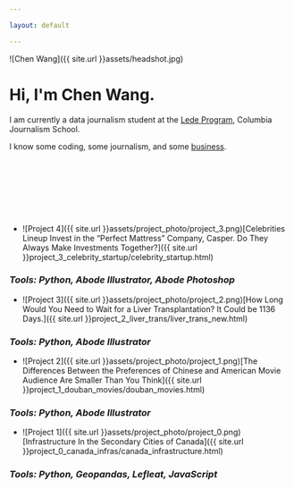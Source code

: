 ```yaml
---

layout: default

---
```

![Chen Wang]({{ site.url }}assets/headshot.jpg)

# Hi, I'm Chen Wang.

I am currently a data journalism student at the [Lede Program](http://ledeprogram.com), Columbia Journalism School.

I know some coding, some journalism, and some [business](http://www.rotman.utoronto.ca/Degrees/MastersPrograms/MBAPrograms/FullTimeMBA). 

<div class="clear"></div>

<br></br>
<br></br>
<br></br>

* ![Project 4]({{ site.url }}assets/project_photo/project_3.png)[Celebrities Lineup Invest in the “Perfect Mattress” Company, Casper. Do They Always Make Investments Together?]({{ site.url }}project_3_celebrity_startup/celebrity_startup.html)
### _Tools: Python, Abode Illustrator, Abode Photoshop_ ###
* ![Project 3]({{ site.url }}assets/project_photo/project_2.png)[How Long Would You Need to Wait for a Liver Transplantation? It Could be 1136 Days.]({{ site.url }}project_2_liver_trans/liver_trans_new.html)
### _Tools: Python, Abode Illustrator_ ###
* ![Project 2]({{ site.url }}assets/project_photo/project_1.png)[The Differences Between the Preferences of Chinese and American Movie Audience Are Smaller Than You Think]({{ site.url }}project_1_douban_movies/douban_movies.html)
### _Tools: Python, Abode Illustrator_ ###
* ![Project 1]({{ site.url }}assets/project_photo/project_0.png)[Infrastructure In the Secondary Cities of Canada]({{ site.url }}project_0_canada_infras/canada_infrastructure.html)
### _Tools: Python, Geopandas, Lefleat, JavaScript_ ###